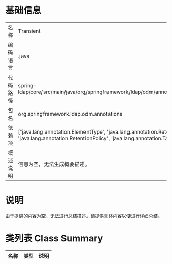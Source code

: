 # 基础信息

|      |      |
|------|------|
| 名称 | Transient |
| 编码语言 | .java |
| 代码路径 | spring-ldap/core/src/main/java/org/springframework/ldap/odm/annotations/Transient.java |
| 包名 | org.springframework.ldap.odm.annotations |
| 依赖项 | ['java.lang.annotation.ElementType', 'java.lang.annotation.Retention', 'java.lang.annotation.RetentionPolicy', 'java.lang.annotation.Target'] |
| 概述说明 | 信息为空，无法生成概要描述。 |

# 说明

由于提供的内容为空，无法进行总结描述。请提供具体内容以便进行详细总结。

# 类列表 Class Summary

| 名称   | 类型  | 说明 |
|-------|------|-------------|




